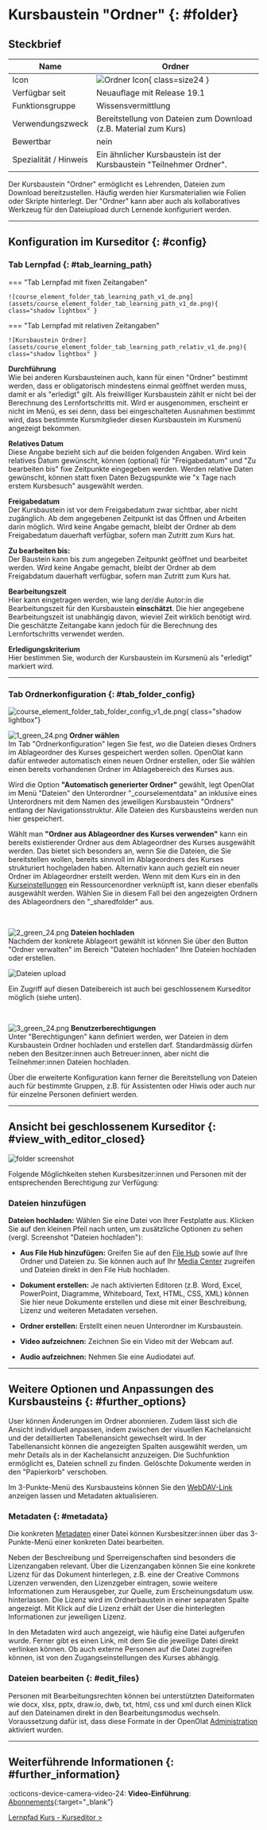 # Kursbaustein "Ordner" {: #folder}

## Steckbrief

Name | Ordner
---------|----------
Icon | ![Ordner Icon](assets/folder.png){ class=size24  }
Verfügbar seit | Neuauflage mit Release 19.1
Funktionsgruppe | Wissensvermittlung
Verwendungszweck | Bereitstellung von Dateien zum Download (z.B. Material zum Kurs)
Bewertbar | nein
Spezialität / Hinweis | Ein ähnlicher Kursbaustein ist der Kursbaustein "Teilnehmer Ordner". 


Der Kursbaustein "Ordner" ermöglicht es Lehrenden, Dateien zum Download bereitzustellen. Häufig werden hier Kursmaterialien wie Folien oder Skripte hinterlegt. Der "Ordner" kann aber auch als kollaboratives Werkzeug für den Dateiupload durch Lernende konfiguriert werden.

---

## Konfiguration im Kurseditor {: #config}

### Tab Lernpfad {: #tab_learning_path}

=== "Tab Lernpfad mit fixen Zeitangaben"
    
    ![course_element_folder_tab_learning_path_v1_de.png](assets/course_element_folder_tab_learning_path_v1_de.png){ class="shadow lightbox" }


=== "Tab Lernpfad mit relativen Zeitangaben"

    ![Kursbaustein Ordner](assets/course_element_folder_tab_learning_path_relativ_v1_de.png){ class="shadow lightbox" } 



**Durchführung**<br>
Wie bei anderen Kursbausteinen auch, kann für einen "Ordner" bestimmt werden, dass er obligatorisch mindestens einmal geöffnet werden muss, damit er als "erledigt" gilt. 
Als freiwilliger Kursbaustein zählt er nicht bei der Berechnung des Lernfortschritts mit.
Wird er ausgenommen, erscheint er nicht im Menü, es sei denn, dass bei eingeschalteten Ausnahmen bestimmt wird, dass bestimmte Kursmitglieder diesen Kursbaustein im Kursmenü angezeigt bekommen.


**Relatives Datum**<br>
Diese Angabe bezieht sich auf die beiden folgenden Angaben. Wird kein relatives Datum gewünscht, können (optional) für "Freigabedatum" und "Zu bearbeiten bis" fixe Zeitpunkte eingegeben werden. Werden relative Daten gewünscht, können statt fixen Daten Bezugspunkte wie "x Tage nach erstem Kursbesuch" ausgewählt werden.


**Freigabedatum**<br>
Der Kursbaustein ist vor dem Freigabedatum zwar sichtbar, aber nicht zugänglich. Ab dem angegebenen Zeitpunkt ist das Öffnen und Arbeiten darin möglich. Wird keine Angabe gemacht, bleibt der Ordner ab dem Freigabedatum dauerhaft verfügbar, sofern man Zutritt zum Kurs hat.


**Zu bearbeiten bis:**<br>
Der Baustein kann bis zum angegeben Zeitpunkt geöffnet und bearbeitet werden. 
Wird keine Angabe gemacht, bleibt der Ordner ab dem Freigabdatum dauerhaft verfügbar, sofern man Zutritt zum Kurs hat. 


**Bearbeitungszeit**<br>
Hier kann eingetragen werden, wie lang der/die Autor:in die Bearbeitungszeit für den Kursbaustein **einschätzt**. Die hier angegebene Bearbeitungszeit ist unabhängig davon, wieviel Zeit wirklich benötigt wird. Die geschätzte Zeitangabe kann jedoch für die Berechnung des Lernfortschritts verwendet werden.


**Erledigungskriterium**<br>
Hier bestimmen Sie, wodurch der Kursbaustein im Kursmenü als "erledigt" markiert wird.

---

### Tab Ordnerkonfiguration {: #tab_folder_config}

![course_element_folder_tab_folder_config_v1_de.png](assets/course_element_folder_tab_folder_config_v1_de.png){ class="shadow lightbox"}

![1_green_24.png](assets/1_green_24.png) **Ordner wählen**<br>
Im Tab "Ordnerkonfiguration" legen Sie fest, *wo* die Dateien dieses Ordners im Ablageordner des Kurses gespeichert werden sollen. OpenOlat kann dafür entweder automatisch einen neuen Ordner erstellen, oder Sie wählen einen bereits vorhandenen Ordner im Ablagebereich des Kurses aus.

Wird die Option **"Automatisch generierter Ordner"** gewählt, legt OpenOlat im Menü "Dateien" den Unterordner "_courselementdata" an inklusive eines Unterordners mit dem Namen des jeweiligen Kursbaustein "Ordners" entlang der Navigationsstruktur. Alle Dateien des Kursbausteins werden nun hier gespeichert.

Wählt man **"Ordner aus Ablageordner des Kurses verwenden"** kann ein bereits existierender Ordner aus dem Ablageordner des Kurses ausgewählt werden. Das bietet sich besonders an, wenn Sie die Dateien, die Sie bereitstellen wollen, bereits sinnvoll im Ablageordners des Kurses strukturiert hochgeladen haben. Alternativ kann auch gezielt ein neuer Ordner im Ablageordner erstellt werden. Wenn mit dem Kurs ein in den [Kurseinstellungen](../learningresources/Course_Settings.de.md) ein Ressourcenordner verknüpft ist, kann dieser ebenfalls ausgewählt werden. Wählen Sie in diesem Fall bei den angezeigten Ordnern des Ablageordners den "_sharedfolder" aus.

<br>

![2_green_24.png](assets/2_green_24.png) **Dateien hochladen**<br>
Nachdem der konkrete Ablageort gewählt ist können Sie über den Button "Ordner verwalten" im Bereich "Dateien hochladen" Ihre Dateien hochladen oder erstellen. 

![Dateien upload](assets/KB_Ordner_Datei_upload.png )

Ein Zugriff auf diesen Dateibereich ist auch bei geschlossenem Kurseditor möglich (siehe unten).

<br>

![3_green_24.png](assets/3_green_24.png) **Benutzerberechtigungen**<br>
Unter "Berechtigungen" kann definiert werden, wer Dateien in dem Kursbaustein Ordner hochladen und erstellen darf. Standardmässig dürfen neben den Besitzer:innen auch Betreuer:innen, aber nicht die Teilnehmer:innen Dateien hochladen.

Über die erweiterte Konfiguration kann ferner die Bereitstellung von Dateien auch für bestimmte Gruppen, z.B. für Assistenten oder Hiwis oder auch nur für einzelne Personen definiert werden. 

---

## Ansicht bei geschlossenem Kurseditor {: #view_with_editor_closed}

![folder screenshot](assets/Kursbasutein_Ordner_191a.jpg)

Folgende Möglichkeiten stehen Kursbesitzer:innen und Personen mit der entsprechenden Berechtigung zur Verfügung:

### Dateien hinzufügen

**Dateien hochladen:** Wählen Sie eine Datei von Ihrer Festplatte aus. Klicken Sie auf den kleinen Pfeil nach unten, um zusätzliche Optionen zu sehen (vergl. Screenshot "Dateien hochladen"):

 * **Aus File Hub hinzufügen:** Greifen Sie auf den [File Hub](../personal_menu/File_Hub.de.md) sowie auf Ihre Ordner und Dateien zu. Sie können auch auf Ihr [Media Center](../personal_menu/Media_Center.de.md) zugreifen und Dateien direkt in den File Hub hochladen.
  
* **Dokument erstellen:** Je nach aktivierten Editoren (z.B. Word, Excel, PowerPoint, Diagramme, Whiteboard, Text, HTML, CSS, XML) können Sie hier neue Dokumente erstellen und diese mit einer Beschreibung, Lizenz und weiteren Metadaten versehen.
  
* **Ordner erstellen:** Erstellt einen neuen Unterordner im Kursbaustein.
  
* **Video aufzeichnen:** Zeichnen Sie ein Video mit der Webcam auf.
  
* **Audio aufzeichnen:** Nehmen Sie eine Audiodatei auf.

---

## Weitere Optionen und Anpassungen des Kursbausteins {: #further_options}

User können Änderungen im Ordner abonnieren. Zudem lässt sich die Ansicht individuell anpassen, indem zwischen der visuellen Kachelansicht und der detaillierten Tabellenansicht gewechselt wird. In der Tabellenansicht können die angezeigten Spalten ausgewählt werden, um mehr Details als in der Kachelansicht anzuzeigen. Die Suchfunktion ermöglicht es, Dateien schnell zu finden. Gelöschte Dokumente werden in den "Papierkorb" verschoben.

Im 3-Punkte-Menü des Kursbausteins können Sie den [WebDAV-Link](../basic_concepts/Using_WebDAV.de.md) anzeigen lassen und Metadaten aktualisieren. 


### Metadaten {: #metadata}

Die konkreten [Metadaten](../basic_concepts/Full_Text_Search.de.md#metadata) einer Datei können Kursbesitzer:innen über das 3-Punkte-Menü einer konkreten Datei bearbeiten. 

Neben der Beschreibung und Sperreigenschaften sind besonders die Lizenzangaben relevant. Über die Lizenzangaben können Sie eine konkrete Lizenz für das Dokument hinterlegen, z.B. eine der Creative Commons Lizenzen verwenden, den Lizenzgeber eintragen, sowie weitere Informationen zum Herausgeber, zur Quelle, zum Erscheinungsdatum usw. hinterlassen. Die Lizenz wird im Ordnerbaustein in einer separaten Spalte angezeigt. Mit Klick auf die Lizenz erhält der User die hinterlegten Informationen zur jeweiligen Lizenz.

In den Metadaten wird auch angezeigt, wie häufig eine Datei aufgerufen wurde. Ferner gibt es einen Link, mit dem Sie die jeweilige Datei direkt verlinken können. Ob auch externe Personen auf die Datei zugreifen können, ist von den Zugangseinstellungen des Kurses abhängig.


### Dateien bearbeiten {: #edit_files}

Personen mit Bearbeitungsrechten können bei unterstützten Dateiformaten wie docx, xlsx, pptx, draw.io, dwb, txt, html, css und xml durch einen Klick auf den Dateinamen direkt in den Bearbeitungsmodus wechseln. Voraussetzung dafür ist, dass diese Formate in der OpenOlat [Administration](../../manual_admin/administration/External_Tools_-_Administration.de.md) aktiviert wurden.

---

## Weiterführende Informationen {: #further_information}

:octicons-device-camera-video-24: **Video-Einführung**: [Abonnements](<https://www.youtube.com/embed/h9gOqt7TR7Q>){:target="_blank”}

[Lernpfad Kurs - Kurseditor >](../../manual_user/learningresources/Learning_path_course_Course_editor.de.md)<br>


